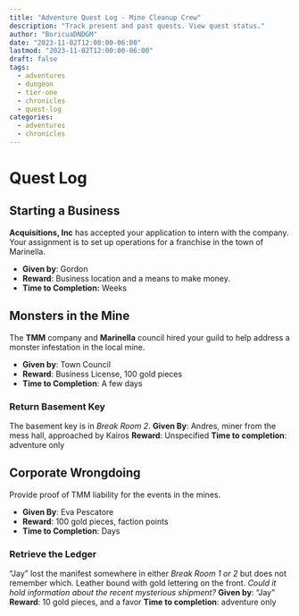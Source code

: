 ```yaml
---
title: "Adventure Quest Log - Mine Cleanup Crew"
description: "Track present and past quests. View quest status."
author: "BoricuaDNDGM"
date: "2023-11-02T12:00:00-06:00"
lastmod: "2023-11-02T12:00:00-06:00"
draft: false
tags:
  - adventures
  - dungeon
  - tier-one
  - chronicles
  - quest-log
categories:
  - adventures
  - chronicles
---
```


# Quest Log

## Starting a Business

**Acquisitions, Inc** has accepted your application to intern with the company. Your assignment is to set up operations for a franchise in the town of Marinella.

* **Given by**: Gordon
* **Reward**: Business location and a means to make money.
* **Time to Completion:** Weeks

## Monsters in the Mine

The **TMM** company and **Marinella** council hired your guild to help address a monster infestation in the local mine.

* **Given by**: Town Council
* **Reward**: Business License, 100 gold pieces
* **Time to Completion**: A few days

### Return Basement Key

The basement key is in *Break Room 2*.
**Given By**: Andres, miner from the mess hall, approached by Kairos
**Reward**: Unspecified
**Time to completion**: adventure only

## Corporate Wrongdoing

Provide proof of TMM liability for the events in the mines.

* **Given By**: Eva Pescatore
* **Reward**: 100 gold pieces, faction points
* **Time to Completion**: Days

### Retrieve the Ledger

“Jay” lost the manifest somewhere in either *Break Room 1 or 2* but does not remember which. Leather bound with gold lettering on the front. *Could it hold information about the recent mysterious shipment?*
**Given by**: “Jay”
**Reward**: 10 gold pieces, and a favor
**Time to completion**: adventure only